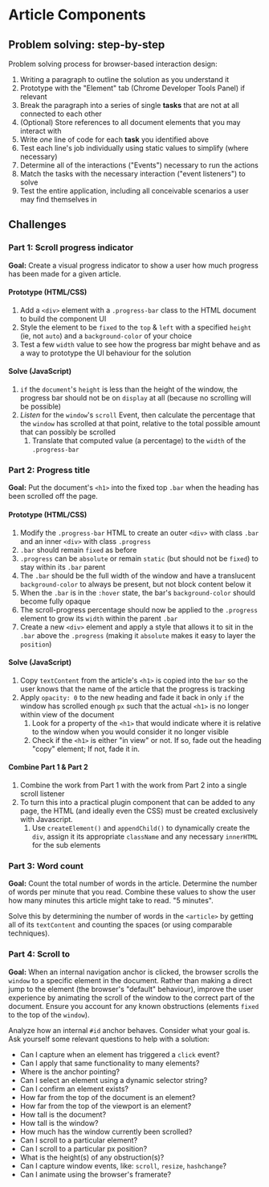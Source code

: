 # Article Components

## Problem solving: step-by-step

Problem solving process for browser-based interaction design:

1. Writing a paragraph to outline the solution as you understand it
2. Prototype with the "Element" tab (Chrome Developer Tools Panel) if relevant
3. Break the paragraph into a series of single **tasks** that are not at all connected to each other
4. (Optional) Store references to all document elements that you may interact with
5. Write *one* line of code for each **task** you identified above
6. Test each line's job individually using static values to simplify (where necessary)
7. Determine all of the interactions ("Events") necessary to run the actions
8. Match the tasks with the necessary interaction ("event listeners") to solve
9. Test the entire application, including all conceivable scenarios a user may find themselves in

## Challenges

### Part 1: Scroll progress indicator

**Goal:** Create a visual progress indicator to show a user how much progress has been made for a given article.

#### Prototype (HTML/CSS)
1. Add a `<div>` element with a `.progress-bar` class to the HTML document to build the component UI
1. Style the element to be `fixed` to the `top` & `left` with a specified `height` (ie, not `auto`) and a `background-color` of your choice
2. Test a few `width` value to see how the progress bar might behave and as a way to prototype the UI behaviour for the solution

#### Solve (JavaScript)
1. `if` the `document`'s `height` is less than the height of the window, the progress bar should not be on `display` at all (because no scrolling will be possible)
2. *Listen* for the `window`'s `scroll` Event, then calculate the percentage that the `window` has scrolled at that point, relative to the total possible amount that can possibly be scrolled
   1. Translate that computed value (a percentage) to the `width` of the `.progress-bar`

### Part 2: Progress title

**Goal:** Put the document's `<h1>` into the fixed top `.bar` when the heading has been scrolled off the page.

#### Prototype (HTML/CSS)
1. Modify the `.progress-bar` HTML to create an outer `<div>` with class `.bar` and an inner `<div>` with class `.progress`
1. `.bar` should remain `fixed` as before
1. `.progress` can be `absolute` or remain `static` (but should not be `fixed`) to stay within its `.bar` parent
1. The `.bar` should be the full width of the window and have a translucent `background-color` to always be present, but not block content below it
1. When the `.bar` is in the `:hover` state, the bar's `background-color` should become fully opaque
1. The scroll-progress percentage should now be applied to the `.progress` element to grow its `width` within the parent `.bar`
1. Create a new `<div>` element and apply a style that allows it to sit in the `.bar` above the `.progress` (making it `absolute` makes it easy to layer the `position`)

#### Solve (JavaScript)
1. Copy `textContent` from the article's `<h1>` is copied into the `bar` so the user knows that the name of the article that the progress is tracking
1. Apply `opacity: 0` to the new heading and fade it back in only `if` the window has scrolled enough `px` such that the actual `<h1>` is no longer within view of the document
   1. Look for a property of the `<h1>` that would indicate where it is relative to the window when you would consider it no longer visible
   2. Check if the `<h1>` is either "in view" or not. If so, fade out the heading "copy" element; If not, fade it in.

#### Combine Part 1 & Part 2
1. Combine the work from Part 1 with the work from Part 2 into a single scroll listener
1. To turn this into a practical plugin component that can be added to any page, the HTML (and ideally even the CSS) must be created exclusively with Javascript. 
   1. Use `createElement()` and `appendChild()` to dynamically create the `div`, assign it its appropriate `className` and any necessary `innerHTML` for the sub elements

### Part 3: Word count

**Goal:** Count the total number of words in the article. Determine the number of words per minute that you read. Combine these values to show the user how many minutes this article might take to read. "5 minutes". 

Solve this by determining the number of words in the `<article>` by getting all of its `textContent` and counting the spaces (or using comparable techniques).

### Part 4: Scroll to

**Goal:** When an internal navigation anchor is clicked, the browser scrolls the `window` to a specific element in the document. Rather than making a direct jump to the element (the browser's "default" behaviour), improve the user experience by animating the scroll of the window to the correct part of the document. Ensure you account for any known obstructions (elements `fixed` to the top of the `window`).

Analyze how an internal `#id` anchor behaves. Consider what your goal is. Ask yourself some relevant questions to help with a solution:

- Can I capture when an element has triggered a `click` event?
- Can I apply that same functionality to many elements?
- Where is the anchor pointing?
- Can I select an element using a dynamic selector string?
- Can I confirm an element exists?
- How far from the top of the document is an element?
- How far from the top of the viewport is an element?
- How tall is the document?
- How tall is the window?
- How much has the window currently been scrolled?
- Can I scroll to a particular element?
- Can I scroll to a particular px position?
- What is the height(s) of any obstruction(s)?
- Can I capture window events, like: `scroll`, `resize`, `hashchange`?
- Can I animate using the browser's framerate?
